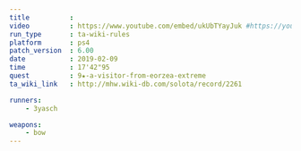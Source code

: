 ```yaml
---
title          :
video          : https://www.youtube.com/embed/ukUbTYayJuk #https://youtu.be/ukUbTYayJuk
run_type       : ta-wiki-rules
platform       : ps4
patch_version  : 6.00
date           : 2019-02-09
time           : 17'42"95
quest          : 9★-a-visitor-from-eorzea-extreme
ta_wiki_link   : http://mhw.wiki-db.com/solota/record/2261

runners:
    - 3yasch

weapons:
    - bow
---
```

